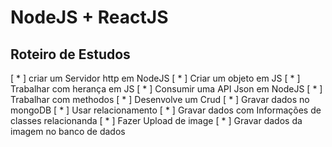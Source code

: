
# NodeJS + ReactJS
## Roteiro de Estudos

[ * ] criar um Servidor http em NodeJS
[ * ] Criar um objeto em JS
[ * ] Trabalhar com herança em JS
[ * ] Consumir uma API Json em NodeJS
[ * ] Trabalhar com methodos
[ * ] Desenvolve um Crud
[ * ] Gravar dados no mongoDB
[ * ] Usar relacionamento
[ * ] Gravar dados com Informações de classes relacionanda
[ * ] Fazer Upload de image
[ * ] Gravar dados da imagem no banco de dados